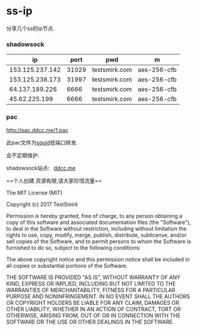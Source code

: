 # ss-ip
分享几个ss的ip节点.  
### shadowsock  

ip | port  | pwd | m|
---- | --- | --- | --- |
153.125.237.142 | 31029 | testsmirk.com | aes-256-cfb
153.125.238.173 | 31997 | testsmirk.com | aes-256-cfb
64.137.189.226 | 6666| testsmirk.com | aes-256-cfb
45.62.225.199 | 6666 | testsmirk.com | aes-256-cfb
### pac 

http://pac.ddcc.me/1.pac  

此pac文件为[squid](https://github.com/rptec/squid-PAC)低端口转发.

会不定期维护.  

shadowsock站点:  
[ddcc.me](http://ddcc.me)  

==个人创建.资源有限,请大家珍惜流量==


The MIT License (MIT)

Copyright (c) 2017 TestSmirk

Permission is hereby granted, free of charge, to any person obtaining a copy
of this software and associated documentation files (the "Software"), to deal
in the Software without restriction, including without limitation the rights
to use, copy, modify, merge, publish, distribute, sublicense, and/or sell
copies of the Software, and to permit persons to whom the Software is
furnished to do so, subject to the following conditions:

The above copyright notice and this permission notice shall be included in all
copies or substantial portions of the Software.

THE SOFTWARE IS PROVIDED "AS IS", WITHOUT WARRANTY OF ANY KIND, EXPRESS OR
IMPLIED, INCLUDING BUT NOT LIMITED TO THE WARRANTIES OF MERCHANTABILITY,
FITNESS FOR A PARTICULAR PURPOSE AND NONINFRINGEMENT. IN NO EVENT SHALL THE
AUTHORS OR COPYRIGHT HOLDERS BE LIABLE FOR ANY CLAIM, DAMAGES OR OTHER
LIABILITY, WHETHER IN AN ACTION OF CONTRACT, TORT OR OTHERWISE, ARISING FROM,
OUT OF OR IN CONNECTION WITH THE SOFTWARE OR THE USE OR OTHER DEALINGS IN THE
SOFTWARE.
